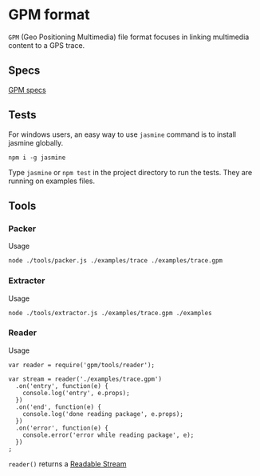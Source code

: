 # GPM format

`GPM` (Geo Positioning Multimedia) file format focuses in linking multimedia content to a GPS trace.

## Specs

[GPM specs](./package.md)

## Tests

For windows users, an easy way to use `jasmine` command is to install jasmine globally.

    npm i -g jasmine

Type `jasmine` or `npm test` in the project directory to run the tests. They are running on examples files.

## Tools

### Packer

Usage

    node ./tools/packer.js ./examples/trace ./examples/trace.gpm

### Extracter

Usage

    node ./tools/extractor.js ./examples/trace.gpm ./examples

### Reader

Usage

    var reader = require('gpm/tools/reader');

    var stream = reader('./examples/trace.gpm')
      .on('entry', function(e) {
        console.log('entry', e.props);
      })
      .on('end', function(e) {
        console.log('done reading package', e.props);
      })
      .on('error', function(e) {
        console.error('error while reading package', e);
      })
    ;

`reader()` returns a [Readable Stream](https://nodejs.org/api/stream.html#stream_class_stream_readable)
